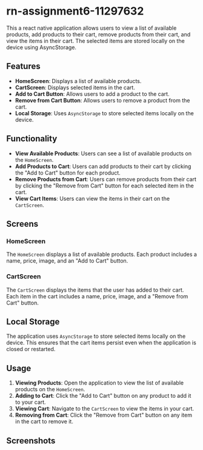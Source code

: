 # rn-assignment6-11297632
This a react native application allows users to view a list of available products, add products to their cart, remove products from their cart, and view the items in their cart. The selected items are stored locally on the device using AsyncStorage.

## Features

- **HomeScreen**: Displays a list of available products.
- **CartScreen**: Displays selected items in the cart.
- **Add to Cart Button**: Allows users to add a product to the cart.
- **Remove from Cart Button**: Allows users to remove a product from the cart.
- **Local Storage**: Uses `AsyncStorage` to store selected items locally on the device.

## Functionality

- **View Available Products**: Users can see a list of available products on the `HomeScreen`.
- **Add Products to Cart**: Users can add products to their cart by clicking the "Add to Cart" button for each product.
- **Remove Products from Cart**: Users can remove products from their cart by clicking the "Remove from Cart" button for each selected item in the cart.
- **View Cart Items**: Users can view the items in their cart on the `CartScreen`.

## Screens

### HomeScreen

The `HomeScreen` displays a list of available products. Each product includes a name, price, image, and an "Add to Cart" button.

### CartScreen

The `CartScreen` displays the items that the user has added to their cart. Each item in the cart includes a name, price, image, and a "Remove from Cart" button.

## Local Storage

The application uses `AsyncStorage` to store selected items locally on the device. This ensures that the cart items persist even when the application is closed or restarted.

## Usage

1. **Viewing Products**: Open the application to view the list of available products on the `HomeScreen`.
2. **Adding to Cart**: Click the "Add to Cart" button on any product to add it to your cart.
3. **Viewing Cart**: Navigate to the `CartScreen` to view the items in your cart.
4. **Removing from Cart**: Click the "Remove from Cart" button on any item in the cart to remove it.


## Screenshots
